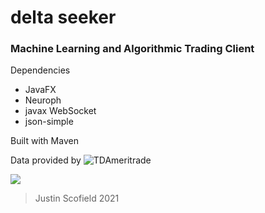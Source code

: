# delta seeker
### Machine Learning and Algorithmic Trading Client

Dependencies
- JavaFX
- Neuroph
- javax WebSocket
- json-simple

Built with Maven

Data provided by ![TDAmeritrade](https://developer.tdameritrade.com/)

![](https://i.imgur.com/DKVDOFu.png)
<!-- ![](https://i.imgur.com/kQqOOmB.png)
![](https://i.imgur.com/ot2X2sz.png)
![](https://i.imgur.com/8ku1DYs.png)
![](https://i.imgur.com/WGz4wWI.png) -->

> Justin Scofield 2021
